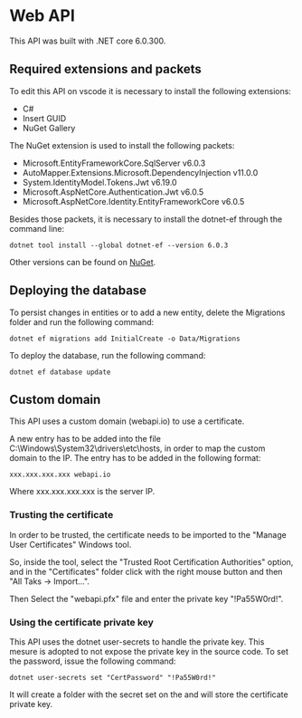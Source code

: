 # Web API #
This API was built with .NET core 6.0.300.

## Required extensions and packets ##
To edit this API on vscode it is necessary to install the following extensions:
- C#
- Insert GUID
- NuGet Gallery

The NuGet extension is used to install the following packets:
- Microsoft.EntityFrameworkCore.SqlServer v6.0.3
- AutoMapper.Extensions.Microsoft.DependencyInjection v11.0.0
- System.IdentityModel.Tokens.Jwt v6.19.0
- Microsoft.AspNetCore.Authentication.Jwt v6.0.5
- Microsoft.AspNetCore.Identity.EntityFrameworkCore v6.0.5

Besides those packets, it is necessary to install the dotnet-ef through the command line:
```
dotnet tool install --global dotnet-ef --version 6.0.3
```

Other versions can be found on [NuGet](https://www.nuget.org/packages/dotnet-ef/).

## Deploying the database ## 
To persist changes in entities or to add a new entity, delete the Migrations folder and run the following command:
```
dotnet ef migrations add InitialCreate -o Data/Migrations
```
To deploy the database, run the following command:
```
dotnet ef database update
```

## Custom domain ##
This API uses a custom domain (webapi.io) to use a certificate.

A new entry has to be added into the file C:\Windows\System32\drivers\etc\hosts, in order to map the custom domain to the IP. The entry has to be added in the following format:
```
xxx.xxx.xxx.xxx webapi.io
```

Where xxx.xxx.xxx.xxx is the server IP.

### Trusting the certificate ###
In order to be trusted, the certificate needs to be imported to the "Manage User Certificates" Windows tool.

So, inside the tool, select the "Trusted Root Certification Authorities" option, and in the "Certificates" folder click with the right mouse button and then "All Taks -> Import...".

Then Select the "webapi.pfx" file and enter the private key "!Pa55W0rd!".

### Using the certificate private key ###
This API uses the dotnet user-secrets to handle the private key. This mesure is adopted to not expose the private key in the source code. To set the password, issue the following command:
```
dotnet user-secrets set "CertPassword" "!Pa55W0rd!"
```

It will create a folder with the secret set on the <UserSecretsId> and will store the certificate private key.
